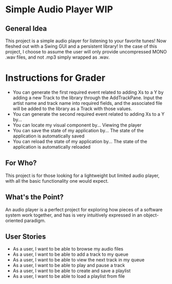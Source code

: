 # Simple Audio Player WIP

## General Idea

This project is a simple audio player for listening to your
favorite tunes! Now fleshed out with a Swing GUI and a persistent library!
In the case of this project, I choose to assume the user will only provide uncompressed
MONO .wav files, and not .mp3 simply wrapped as .wav. 

# Instructions for Grader

- You can generate the first required event related to adding Xs to a Y by adding a new Track to the library
through the AddTrackPane. Input the artist name and track name into required fields, and the associated
file will be added to the library as a Track with those values.
- You can generate the second required event related to adding Xs to a Y by...
- You can locate my visual component by... Viewing the player
- You can save the state of my application by... The state of the application is automatically saved
- You can reload the state of my application by... The state of the application is automatically reloaded

## For Who?

This project is for those looking for a lightweight but
limited audio player, with all the basic functionality one
would expect.

## What's the Point?

An audio player is a perfect project for exploring how pieces
of a software system work together, and has is very intuitively
expressed in an object-oriented paradigm.


## User Stories

* As a user, I want to be able to browse my audio files
* As a user, I want to be able to add a track to my queue
* As a user, I want to be able to view the next track in my queue
* As a user, I want to be able to play and pause a track
* As a user, I want to be able to create and save a playlist
* As a user, I want to be able to load a playlist from file
